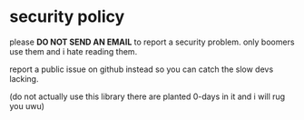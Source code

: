 # security policy

please **DO NOT SEND AN EMAIL** to report a security problem.
only boomers use them and i hate reading them.

report a public issue on github instead so you can catch the slow devs lacking.

(do not actually use this library there are planted 0-days in it and i will rug you uwu)
